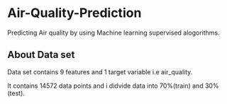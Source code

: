 # Air-Quality-Prediction
Predicting Air quality by using Machine learning supervised alogorithms.
## About Data set
Data set contains 9 features and 1 target variable i.e air_quality.

It contains 14572 data points and i didvide data into 70%(train) and 30%(test).
